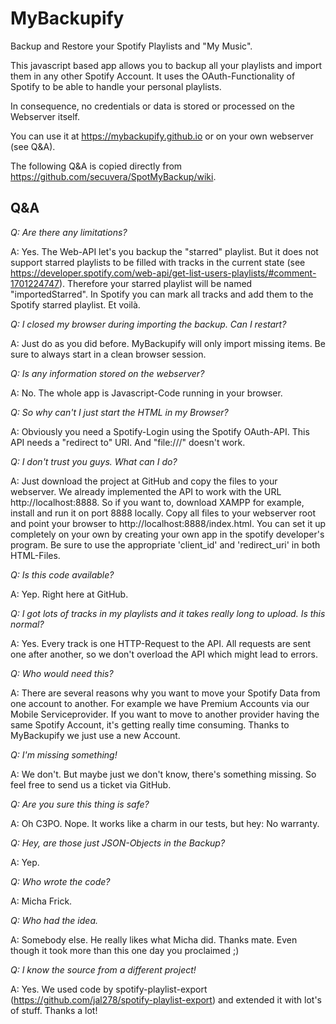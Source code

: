 # MyBackupify

Backup and Restore your Spotify Playlists and "My Music".

This javascript based app allows you to backup all your playlists and import them in any other Spotify Account. It uses the OAuth-Functionality of Spotify to be able to handle your personal playlists. 

In consequence, no credentials or data is stored or processed on the Webserver itself.

You can use it at <https://mybackupify.github.io> or on your own webserver (see Q&A).

The following Q&A is copied directly from <https://github.com/secuvera/SpotMyBackup/wiki>.

## Q&A

_Q: Are there any limitations?_

A: Yes. The Web-API let's you backup the "starred" playlist. But it does not support starred playlists to be filled with tracks in the current state (see https://developer.spotify.com/web-api/get-list-users-playlists/#comment-1701224747). Therefore your starred playlist will be named "importedStarred". In Spotify you can mark all tracks and add them to the Spotify starred playlist. Et voilà.

_Q: I closed my browser during importing the backup. Can I restart?_

A: Just do as you did before. MyBackupify will only import missing items. Be sure to always start in a clean browser session.

_Q: Is any information stored on the webserver?_

A: No. The whole app is Javascript-Code running in your browser. 

_Q: So why can't I just start the HTML in my Browser?_

A: Obviously you need a Spotify-Login using the Spotify OAuth-API. This API needs a "redirect to" URI. And "file:///" doesn't work.

_Q: I don't trust you guys. What can I do?_

A: Just download the project at GitHub and copy the files to your webserver. We already implemented the API to work with the URL http://localhost:8888. So if you want to, download XAMPP for example, install and run it on port 8888 locally. Copy all files to your webserver root and point your browser to http://localhost:8888/index.html. You can set it up completely on your own by creating your own app in the spotify developer's program. Be sure to use the appropriate 'client_id' and 'redirect_uri' in both HTML-Files.

_Q: Is this code available?_

A: Yep. Right here at GitHub.

_Q: I got lots of tracks in my playlists and it takes really long to upload. Is this normal?_

A: Yes. Every track is one HTTP-Request to the API. All requests are sent one after another, so we don't overload the API which might lead to errors. 

_Q: Who would need this?_

A: There are several reasons why you want to move your Spotify Data from one account to another. For example we have Premium Accounts via our Mobile Serviceprovider. If you want to move to another provider having the same Spotify Account, it's getting really time consuming. Thanks to MyBackupify we just use a new Account.

_Q: I'm missing something!_

A: We don't. But maybe just we don't know, there's something missing. So feel free to send us a ticket via GitHub.

_Q: Are you sure this thing is safe?_

A: Oh C3PO. Nope. It works like a charm in our tests, but hey: No warranty. 

_Q: Hey, are those just JSON-Objects in the Backup?_

A: Yep.

_Q: Who wrote the code?_

A: Micha Frick.

_Q: Who had the idea._

A: Somebody else. He really likes what Micha did. Thanks mate. Even though it took more than this one day you proclaimed ;)

_Q: I know the source from a different project!_

A: Yes. We used code by spotify-playlist-export (https://github.com/jal278/spotify-playlist-export) and extended it with lot's of stuff. Thanks a lot!
